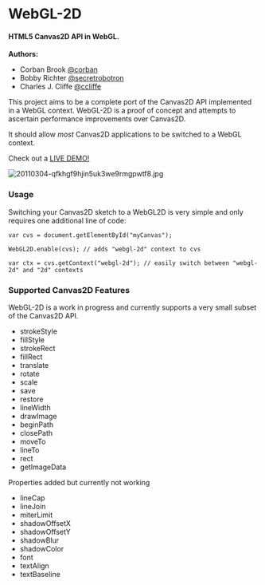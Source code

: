 WebGL-2D
========

#### HTML5 Canvas2D API in WebGL. ####

**Authors:** 

* Corban Brook [@corban](http://twitter.com/corban) 
* Bobby Richter [@secretrobotron](http://twitter.com/secretrobotron) 
* Charles J. Cliffe [@ccliffe](http://twitter.com/ccliffe)

This project aims to be a complete port of the Canvas2D API implemented in a WebGL context. 
WebGL-2D is a proof of concept and attempts to ascertain performance improvements over Canvas2D.

It should allow _most_ Canvas2D applications to be switched to a WebGL context.

Check out a [LIVE DEMO!](http://weare.buildingsky.net/webgl-2d/example.html)

![20110304-qfkhgf9hjin5uk3we9rmgpwtf8.jpg](https://img.skitch.com/20110304-qfkhgf9hjin5uk3we9rmgpwtf8.jpg)


### Usage ###

Switching your Canvas2D sketch to a WebGL2D is very simple and only requires one additional line of code:

    var cvs = document.getElementById("myCanvas");

    WebGL2D.enable(cvs); // adds "webgl-2d" context to cvs

    var ctx = cvs.getContext("webgl-2d"); // easily switch between "webgl-2d" and "2d" contexts

### Supported Canvas2D Features ###

WebGL-2D is a work in progress and currently supports a very small subset of the Canvas2D API. 

* strokeStyle
* fillStyle
* strokeRect
* fillRect
* translate
* rotate
* scale
* save
* restore
* lineWidth
* drawImage
* beginPath
* closePath
* moveTo
* lineTo
* rect
* getImageData

Properties added but currently not working

* lineCap
* lineJoin
* miterLimit
* shadowOffsetX
* shadowOffsetY
* shadowBlur
* shadowColor
* font
* textAlign
* textBaseline
